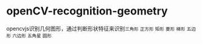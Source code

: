 # openCV-recognition-geometry
opencvjs识别几何图形，通过判断形状特征来识别`三角形` `正方形` `矩形` `菱形` `梯形` `五边形` `六边形` `五角星` `圆形` 
